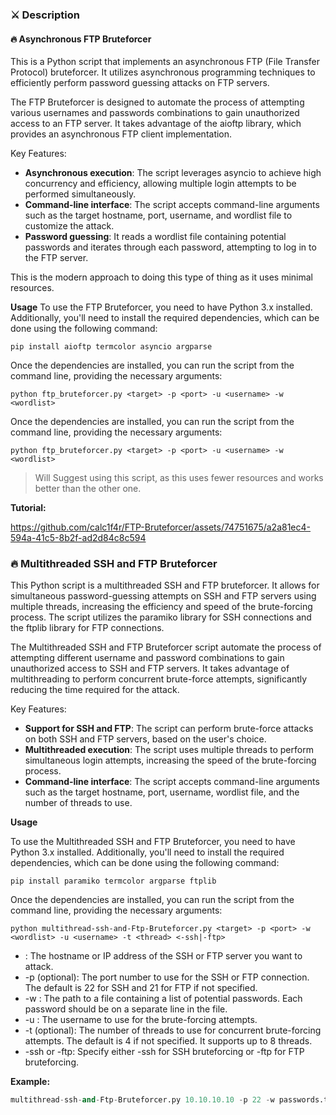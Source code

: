 ### ⚔ Description

#### 🔥 Asynchronous FTP Bruteforcer

This is a Python script that implements an asynchronous FTP (File Transfer Protocol) bruteforcer. It utilizes asynchronous programming techniques to efficiently perform password guessing attacks on FTP servers.

The FTP Bruteforcer is designed to automate the process of attempting various usernames and passwords combinations to gain unauthorized access to an FTP server. It takes advantage of the aioftp library, which provides an asynchronous FTP client implementation.

Key Features:

- **Asynchronous execution**: The script leverages asyncio to achieve high concurrency and efficiency, allowing multiple login attempts to be performed simultaneously.
- **Command-line interface**: The script accepts command-line arguments such as the target hostname, port, username, and wordlist file to customize the attack.
- **Password guessing**: It reads a wordlist file containing potential passwords and iterates through each password, attempting to log in to the FTP server.

This is the modern approach to doing this type of thing as it uses minimal resources.

**Usage**
To use the FTP Bruteforcer, you need to have Python 3.x installed. Additionally, you'll need to install the required dependencies, which can be done using the following command:

```shell
pip install aioftp termcolor asyncio argparse
```

Once the dependencies are installed, you can run the script from the command line, providing the necessary arguments:

```shell
python ftp_bruteforcer.py <target> -p <port> -u <username> -w <wordlist>
```

Once the dependencies are installed, you can run the script from the command line, providing the necessary arguments:

```shell
python ftp_bruteforcer.py <target> -p <port> -u <username> -w <wordlist>
```

> Will Suggest using this script, as this uses fewer resources and works better than the other one.

**Tutorial:**


https://github.com/calc1f4r/FTP-Bruteforcer/assets/74751675/a2a81ec4-594a-41c5-8b2f-ad2d84c8c594


### 🔥 Multithreaded SSH and FTP Bruteforcer

This Python script is a multithreaded SSH and FTP bruteforcer. It allows for simultaneous password-guessing attempts on SSH and FTP servers using multiple threads, increasing the efficiency and speed of the brute-forcing process. The script utilizes the paramiko library for SSH connections and the ftplib library for FTP connections.

The Multithreaded SSH and FTP Bruteforcer script automate the process of attempting different username and password combinations to gain unauthorized access to SSH and FTP servers. It takes advantage of multithreading to perform concurrent brute-force attempts, significantly reducing the time required for the attack.

Key Features:

- **Support for SSH and FTP**: The script can perform brute-force attacks on both SSH and FTP servers, based on the user's choice.
- **Multithreaded execution**: The script uses multiple threads to perform simultaneous login attempts, increasing the speed of the brute-forcing process.
- **Command-line interface**: The script accepts command-line arguments such as the target hostname, port, username, wordlist file, and the number of threads to use.

**Usage**

To use the Multithreaded SSH and FTP Bruteforcer, you need to have Python 3.x installed. Additionally, you'll need to install the required dependencies, which can be done using the following command:

```shell
pip install paramiko termcolor argparse ftplib
```

Once the dependencies are installed, you can run the script from the command line, providing the necessary arguments:

```shell
python multithread-ssh-and-Ftp-Bruteforcer.py <target> -p <port> -w <wordlist> -u <username> -t <thread> <-ssh|-ftp>
```

- <target>: The hostname or IP address of the SSH or FTP server you want to attack.
- -p <port> (optional): The port number to use for the SSH or FTP connection. The default is 22 for SSH and 21 for FTP if not specified.
- -w <wordlist>: The path to a file containing a list of potential passwords. Each password should be on a separate line in the file.
- -u <username>: The username to use for the brute-forcing attempts.
- -t <threads> (optional): The number of threads to use for concurrent brute-forcing attempts. The default is 4 if not specified. It supports up to 8 threads.
- -ssh or -ftp: Specify either -ssh for SSH bruteforcing or -ftp for FTP bruteforcing.

**Example:**

```python
multithread-ssh-and-Ftp-Bruteforcer.py 10.10.10.10 -p 22 -w passwords.txt -u admin -t 6 -ssh
```
